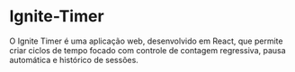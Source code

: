 # Ignite-Timer
O Ignite Timer é uma aplicação web, desenvolvido em React, que permite criar ciclos de tempo focado com controle de contagem regressiva, pausa automática e histórico de sessões.
